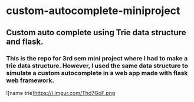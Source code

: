 # custom-autocomplete-miniproject
## Custom auto complete using Trie data structure and flask.

### This is the repo for 3rd sem mini project where I had to make a trie data structure. However, I used the same data structure to simulate a custom autocomplete in a web app made with flask web framework.  

![name trie]https://i.imgur.com/Thd7GoF.png
